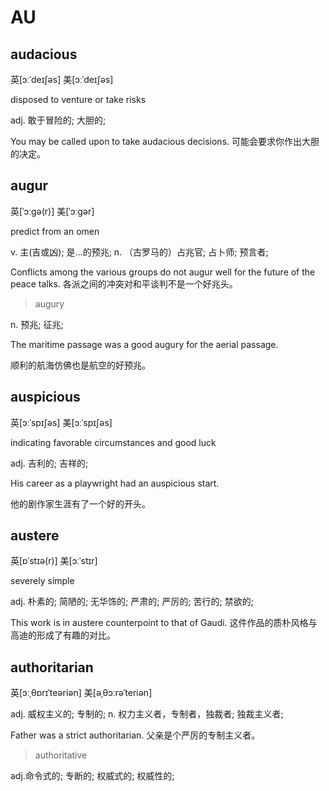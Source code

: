 # AU

## audacious

英\[ɔːˈdeɪʃəs\] 美\[ɔːˈdeɪʃəs\]

disposed to venture or take risks

adj. 敢于冒险的; 大胆的; 

You may be called upon to take audacious decisions. 可能会要求你作出大胆的决定。

## augur

英\[ˈɔːɡə\(r\)\] 美\[ˈɔːɡər\]

predict from an omen

v. 主\(吉或凶\); 是…的预兆; n. （古罗马的）占兆官; 占卜师; 预言者; 

Conflicts among the various groups do not augur well for the future of the peace talks. 各派之间的冲突对和平谈判不是一个好兆头。

> augury

n.    预兆; 征兆;

The maritime passage was a good augury for the aerial passage.

顺利的航海仿佛也是航空的好预兆。

## auspicious

英\[ɔːˈspɪʃəs\] 美\[ɔːˈspɪʃəs\]

indicating favorable circumstances and good luck

adj. 吉利的; 吉祥的;

His career as a playwright had an auspicious start. 

他的剧作家生涯有了一个好的开头。

## austere

英\[ɒˈstɪə\(r\)\] 美\[ɔːˈstɪr\]

severely simple

adj. 朴素的; 简陋的; 无华饰的; 严肃的; 严厉的; 苦行的; 禁欲的; 

This work is in austere counterpoint to that of Gaudi. 这件作品的质朴风格与高迪的形成了有趣的对比。

## authoritarian

英\[ɔːˌθɒrɪˈteəriən\] 美\[əˌθɔːrəˈteriən\] 

adj. 威权主义的; 专制的; n. 权力主义者，专制者，独裁者; 独裁主义者; 

Father was a strict authoritarian. 父亲是个严厉的专制主义者。

> authoritative

adj.命令式的; 专断的; 权威式的; 权威性的;

